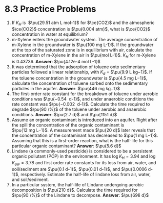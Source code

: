 # 8.3 Practice Problems

1. If $K_H$ is  $\pu{29.51 atm L mol-1}$ for $\ce{CO2}$ and the atmospheric $\ce{CO2}$ concentration is $\pu{0.004 atm}$, what is $\ce{CO2}$ concentration in water at equilibrium?
2. m-Xylene enters the groundwater system. The average concentration of m-Xylene in the groundwater is $\pu{100 mg L-1}$. If the groundwater at the top of the saturated zone is in equilibrium with air, calculate the concentration of m-Xylene in the air in $\pu{mol L-1}$. $K_H$ for m-Xylene is $0.43736$. **Answer**: $\pu{4.12e-4 mol L-1}$
3. It was determined that the adsorption of toluene onto sedimentary particles followed a linear relationship, with $K_d$ = $\pu{9.9 L kg−1}$. If the toluene concentration in the groundwater is $\pu{4.5 mg L−1}$, calculate the concentration of toluene sorbed onto the sedimentary particles in the aquifer. **Answer**: $\pu{446 mg kg−1}$
4. The first-order rate constant for the breakdown of toluene under aerobic conditions was $\pu{−0.54  d-1}$, and under anaerobic conditions the rate constant was $\pu{−0.002  d-1}$. Calculate the time required to degrade $\pu{90 \%}$ of the toluene under aerobic and anaerobic conditions. **Answer**: $\pu{2.7 d}$ and $\pu{1151 d}$
5. Assume an organic contaminant is introduced into an aquifer. Right after the spill the concentration of the organic contaminant is $\pu{12 mg L−1}$. A measurement made $\pu{20 d}$ later reveals that the concentration of the contaminant has decreased to $\pu{1 mg L−1}$. Assuming that this is a first-order reaction, what is the half-life for this particular organic contaminant? **Answer**: $\pu{5.6 d}$
6. Lindane (a commonly-used pesticide) is considered to be a persistent organic pollutant (POP) in the environment. It has $\log K_H = 3.94$ and $\log K_{ow} = 3.78$ and first order rate constants for its loss from air, water, and soil/sediment are $\pu{0.1 d-1}$, $\pu{0.01 d-1}$, and $\pu{0.0006 d-1}$, respectively. Estimate the half-life of lindane loss from air, water, and soil/sediment.
7. In a particular system, the half-life of Lindane undergoing aerobic decomposition is $\pu{210 d}$. Calculate the time required for $\pu{90 \%}$ of the Lindane to decompose. **Answer**: $\pu{698 d}$